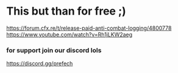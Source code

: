 # This but than for free ;)
https://forum.cfx.re/t/release-paid-anti-combat-logging/4800778
https://www.youtube.com/watch?v=Rh1jLKW2aeg

### for support join our discord lols
https://discord.gg/prefech